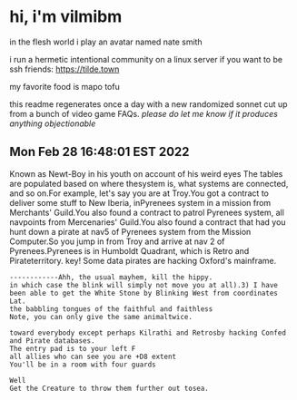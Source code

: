 # hi, i'm vilmibm

in the flesh world i play an avatar named nate smith

i run a hermetic intentional community on a linux server if you want to be ssh friends: https://tilde.town

my favorite food is mapo tofu

this readme regenerates once a day with a new randomized sonnet cut up from a bunch of video game FAQs.
_please do let me know if it produces anything objectionable_

## Mon Feb 28 16:48:01 EST 2022

      Known as Newt-Boy in his youth on account of his weird eyes
    The tables are populated based on where thesystem is, what systems are connected, and so on.For example, let's say you are at Troy.You got a contract to deliver some stuff to New Iberia, inPyrenees system in a mission from Merchants' Guild.You also found a contract to patrol Pyrenees system, all navpoints from Mercenaries' Guild.You also found a contract that had you hunt down a pirate at nav5 of Pyrenees system from the Mission Computer.So you jump in from Troy and arrive at nav 2 of Pyrenees.Pyrenees is in Humboldt Quadrant, which is Retro and Pirateterritory.
    key!
    Some data pirates are hacking Oxford's mainframe.
    
    ------------Ahh, the usual mayhem, kill the hippy.
    in which case the blink will simply not move you at all).3) I have been able to get the White Stone by Blinking West from coordinates Lat.
    the babbling tongues of the faithful and faithless
    Note, you can only give the same animaltwice.
    
    toward everybody except perhaps Kilrathi and Retrosby hacking Confed and Pirate databases.
    The entry pad is to your left F
    all allies who can see you are +D8 extent
    You'll be in a room with four guards
    
    Well
    Get the Creature to throw them further out tosea.
